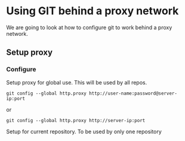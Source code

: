 # Using GIT behind a proxy network
We are going to look at how to configure git to work behind a proxy network.

## Setup proxy
### Configure
Setup proxy for global use. This will be used by all repos.

```
git config --global http.proxy http://user-name:password@server-ip:port
```
or
```
git config --global http.proxy http://server-ip:port
```

Setup for current repository. To be used by only one repository

```
```
